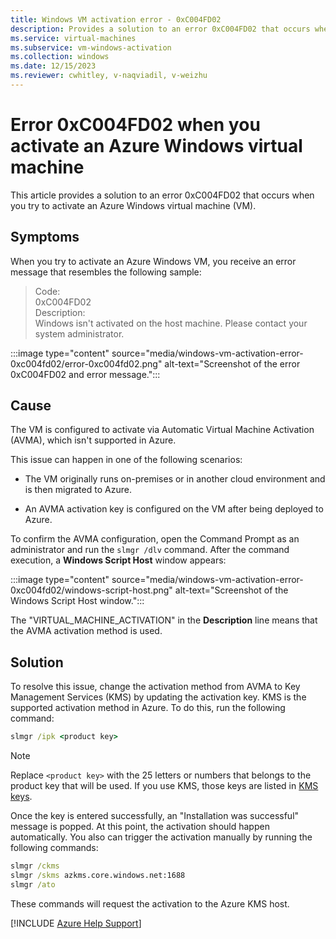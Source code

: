 ```yaml
---
title: Windows VM activation error - 0xC004FD02
description: Provides a solution to an error 0xC004FD02 that occurs when you try to activate an Azure Windows virtual machine (VM).
ms.service: virtual-machines
ms.subservice: vm-windows-activation
ms.collection: windows
ms.date: 12/15/2023
ms.reviewer: cwhitley, v-naqviadil, v-weizhu
---
```


# Error 0xC004FD02 when you activate an Azure Windows virtual machine

This article provides a solution to an error 0xC004FD02 that occurs when you try to activate an Azure Windows virtual machine (VM).

## Symptoms

When you try to activate an Azure Windows VM, you receive an error message that resembles the following sample:

> Code:  
> 0xC004FD02  
> Description:  
> Windows isn't activated on the host machine. Please contact your system administrator.

:::image type="content" source="media/windows-vm-activation-error-0xc004fd02/error-0xc004fd02.png" alt-text="Screenshot of the error 0xC004FD02 and error message.":::

## Cause

The VM is configured to activate via Automatic Virtual Machine Activation (AVMA), which isn't supported in Azure.

This issue can happen in one of the following scenarios:

- The VM originally runs on-premises or in another cloud environment and is then migrated to Azure.

- An AVMA activation key is configured on the VM after being deployed to Azure.

To confirm the AVMA configuration, open the Command Prompt as an administrator and run the `slmgr /dlv` command. After the command execution, a **Windows Script Host** window appears:

:::image type="content" source="media/windows-vm-activation-error-0xc004fd02/windows-script-host.png" alt-text="Screenshot of the Windows Script Host window.":::

The "VIRTUAL_MACHINE_ACTIVATION" in the **Description** line means that the AVMA activation method is used.

## Solution

To resolve this issue, change the activation method from AVMA to Key Management Services (KMS) by updating the activation key. KMS is the supported activation method in Azure. To do this, run the following command:

```cmd
slmgr /ipk <product key>
```

> [!NOTE]
> Replace `<product key>` with the 25 letters or numbers that belongs to the product key that will be used. If you use KMS, those keys are listed in [KMS keys](/windows-server/get-started/kms-client-activation-keys).

Once the key is entered successfully, an "Installation was successful" message is popped. At this point, the activation should happen automatically. You also can trigger the activation manually by running the following commands:

```cmd
slmgr /ckms
slmgr /skms azkms.core.windows.net:1688
slmgr /ato
```

These commands will request the activation to the Azure KMS host.

[!INCLUDE [Azure Help Support](../../includes/azure-help-support.md)]
